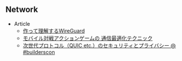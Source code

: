 ## Network

+ Article
    + [作って理解するWireGuard](https://speakerdeck.com/fadis/zuo-tuteli-jie-suruwireguard)
    + [モバイル対戦アクションゲームの 通信最適化テクニック](http://www.jp.square-enix.com/conference/2018/onlinetech/pdf/20180421_ishimori.pdf)
    + [次世代プロトコル（QUIC etc.）のセキュリティとプライバシー @ #builderscon](http://blog.kazuhooku.com/2018/09/quic-builderscon.html)

